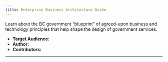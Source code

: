 ```yaml
---
title: Enterprise Business Architecture Guide
---
```


Learn about the BC government “blueprint” of agreed-upon business and technology principles that help shape the design of government services.

* **Target Audience:**
* **Author:**
* **Contributors:**

------

